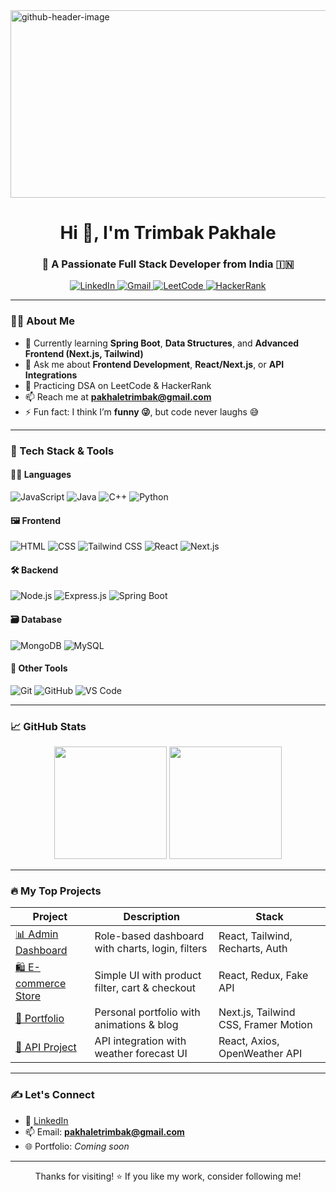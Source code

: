 <img width="921" height="300" alt="github-header-image" src="https://github.com/user-attachments/assets/d19503c3-e28f-4b47-9b90-f149f1ba588f" />

<h1 align="center">Hi 👋, I'm Trimbak Pakhale</h1>
<h3 align="center">🚀 A Passionate Full Stack Developer from India 🇮🇳</h3>

<p align="center">
  <a href="https://www.linkedin.com/in/trimbak15/" target="_blank">
    <img src="https://img.shields.io/badge/LinkedIn-blue?style=for-the-badge&logo=linkedin" alt="LinkedIn" />
  </a>
  <a href="mailto:pakhaletrimbak@gmail.com">
    <img src="https://img.shields.io/badge/Gmail-red?style=for-the-badge&logo=gmail&logoColor=white" alt="Gmail" />
  </a>
  <a href="https://leetcode.com/TrimbakPakhale/" target="_blank">
    <img src="https://img.shields.io/badge/LeetCode-FFA116?style=for-the-badge&logo=leetcode&logoColor=black" alt="LeetCode" />
  </a>
  <a href="https://www.hackerrank.com/atp8149" target="_blank">
    <img src="https://img.shields.io/badge/HackerRank-2EC866?style=for-the-badge&logo=HackerRank&logoColor=white" alt="HackerRank" />
  </a>
</p>

---

### 🧑‍💻 About Me

- 🌱 Currently learning **Spring Boot**, **Data Structures**, and **Advanced Frontend (Next.js, Tailwind)**
- 💬 Ask me about **Frontend Development**, **React/Next.js**, or **API Integrations**
- 🧠 Practicing DSA on LeetCode & HackerRank
- 📫 Reach me at **pakhaletrimbak@gmail.com**
- ⚡ Fun fact: I think I’m **funny 😜**, but code never laughs 😅

---

### 🔧 Tech Stack & Tools

#### 👨‍💻 Languages
![JavaScript](https://img.shields.io/badge/-JavaScript-F7DF1E?style=flat-square&logo=javascript&logoColor=black)
![Java](https://img.shields.io/badge/-Java-007396?style=flat-square&logo=java&logoColor=white)
![C++](https://img.shields.io/badge/-C++-00599C?style=flat-square&logo=cplusplus)
![Python](https://img.shields.io/badge/-Python-3776AB?style=flat-square&logo=python&logoColor=white)

#### 🖼️ Frontend
![HTML](https://img.shields.io/badge/-HTML5-E34F26?style=flat-square&logo=html5&logoColor=white)
![CSS](https://img.shields.io/badge/-CSS3-1572B6?style=flat-square&logo=css3)
![Tailwind CSS](https://img.shields.io/badge/-Tailwind-06B6D4?style=flat-square&logo=tailwindcss)
![React](https://img.shields.io/badge/-React-20232A?style=flat-square&logo=react)
![Next.js](https://img.shields.io/badge/-Next.js-000000?style=flat-square&logo=nextdotjs)

#### 🛠️ Backend
![Node.js](https://img.shields.io/badge/-Node.js-339933?style=flat-square&logo=node.js)
![Express.js](https://img.shields.io/badge/-Express.js-000000?style=flat-square&logo=express)
![Spring Boot](https://img.shields.io/badge/-Spring%20Boot-6DB33F?style=flat-square&logo=springboot)

#### 🗃️ Database
![MongoDB](https://img.shields.io/badge/-MongoDB-47A248?style=flat-square&logo=mongodb)
![MySQL](https://img.shields.io/badge/-MySQL-00758F?style=flat-square&logo=mysql)

#### 🔗 Other Tools
![Git](https://img.shields.io/badge/-Git-F05032?style=flat-square&logo=git)
![GitHub](https://img.shields.io/badge/-GitHub-181717?style=flat-square&logo=github)
![VS Code](https://img.shields.io/badge/-VSCode-007ACC?style=flat-square&logo=visual-studio-code)

---

### 📈 GitHub Stats

<p align="center">
  <img src="https://github-readme-stats.vercel.app/api?username=Trimbak15&show_icons=true&theme=tokyonight" height="180px"/>
  <img src="https://github-readme-stats.vercel.app/api/top-langs/?username=Trimbak15&layout=compact&theme=tokyonight" height="180px"/>
</p>

---

### 🔥 My Top Projects

| Project | Description | Stack |
|--------|-------------|-------|
| [📊 Admin Dashboard](https://github.com/Trimbak15/admin-dashboard) | Role-based dashboard with charts, login, filters | React, Tailwind, Recharts, Auth |
| [🛍️ E-commerce Store](https://github.com/Trimbak15/ecommerce-frontend) | Simple UI with product filter, cart & checkout | React, Redux, Fake API |
| [📘 Portfolio](https://github.com/Trimbak15/portfolio-site) | Personal portfolio with animations & blog | Next.js, Tailwind CSS, Framer Motion |
| [🔗 API Project](https://github.com/Trimbak15/weather-app) | API integration with weather forecast UI | React, Axios, OpenWeather API |

---

### ✍️ Let's Connect

- 🔗 [LinkedIn](https://linkedin.com/in/trimbakpakhale)
- 📫 Email: **pakhaletrimbak@gmail.com**
- 🌐 Portfolio: _Coming soon_

---

<p align="center">Thanks for visiting! ⭐ If you like my work, consider following me!</p>
